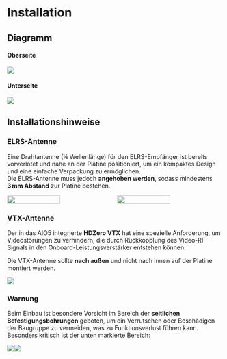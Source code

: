 # Installation

## Diagramm

#### Oberseite

<img src="/aio5media/image2.png" id="image1">

#### Unterseite

<img src="/aio5media/image4.png" id="image2">

## Installationshinweise

### ELRS-Antenne

Eine Drahtantenne (¼ Wellenlänge) für den ELRS-Empfänger ist bereits vorverlötet und nahe an der Platine positioniert, um ein kompaktes Design und eine einfache Verpackung zu ermöglichen.  
Die ELRS-Antenne muss jedoch **angehoben werden**, sodass mindestens **3 mm Abstand** zur Platine bestehen.

<div style="display: flex;gap: 10px;">
<img src="/aio5media/image6.png" id="image4" style="width:50%; height: 100%"><img src="/aio5media/image7.png" id="image5" style="width:50%; height: 100%">
</div>

### VTX-Antenne

Der in das AIO5 integrierte **HDZero VTX** hat eine spezielle Anforderung, um Videostörungen zu verhindern, die durch Rückkopplung des Video-RF-Signals in den Onboard-Leistungsverstärker entstehen können.

Die VTX-Antenne sollte **nach außen** und nicht nach innen auf der Platine montiert werden.

<img src="/aio5media/image8.png" id="image6">

### Warnung

Beim Einbau ist besondere Vorsicht im Bereich der **seitlichen Befestigungsbohrungen** geboten, um ein Verrutschen oder Beschädigen der Baugruppe zu vermeiden, was zu Funktionsverlust führen kann. Besonders kritisch ist der unten markierte Bereich:

<img src="/aio5media/image9.png" id="image7"><img src="/aio5media/image10.png" id="image8">
